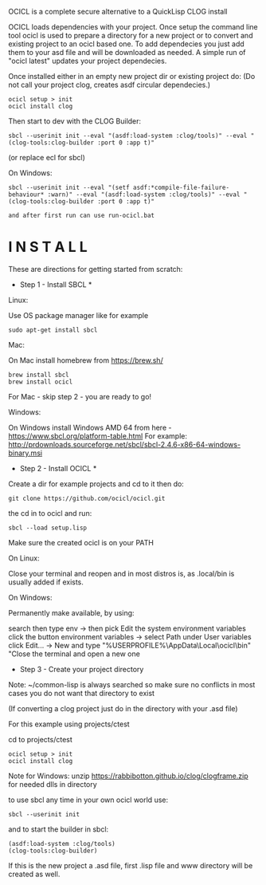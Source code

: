 OCICL is a complete secure alternative to a QuickLisp CLOG install

OCICL loads dependencies with your project. Once setup the command line
tool ocicl is used to prepare a directory for a new project or to convert
and existing project to an ocicl based one. To add dependecies you just
add them to your asd file and will be downloaded as needed. A simple
run of "ocicl latest" updates your project dependecies.

Once installed either in an empty new project dir or existing project do:
(Do not call your project clog, creates asdf circular dependecies.)

```
ocicl setup > init
ocicl install clog
```

Then start to dev with the CLOG Builder:

```
sbcl --userinit init --eval "(asdf:load-system :clog/tools)" --eval "(clog-tools:clog-builder :port 0 :app t)"
```
(or replace ecl for sbcl)

On Windows:

```
sbcl --userinit init --eval "(setf asdf:*compile-file-failure-behaviour* :warn)" --eval "(asdf:load-system :clog/tools)" --eval "(clog-tools:clog-builder :port 0 :app t)"

and after first run can use run-ocicl.bat
```


I N S T A L L
=============

These are directions for getting started from scratch:

* Step 1 - Install SBCL *

Linux:

Use OS package manager like for example

```
sudo apt-get install sbcl
```

Mac:

On Mac install homebrew from https://brew.sh/

```
brew install sbcl
brew install ocicl
```

For Mac - skip step 2 - you are ready to go!

Windows:

On Windows install Windows AMD 64 from here -
  https://www.sbcl.org/platform-table.html
For example:
   http://prdownloads.sourceforge.net/sbcl/sbcl-2.4.6-x86-64-windows-binary.msi


* Step 2 - Install OCICL *

Create a dir for example projects and cd to it then do:

```
git clone https://github.com/ocicl/ocicl.git
```

the cd in to ocicl and run:

```
sbcl --load setup.lisp
```

Make sure the created ocicl is on your PATH

On Linux:

Close your terminal and reopen and in most distros is, as .local/bin is usually
added if exists.

On Windows:

Permanently make available, by using:

search then type env -> then pick Edit the system environment variables
click the button environment variables -> select Path under User variables
click Edit... -> New and type "%USERPROFILE%\AppData\Local\ocicl\bin\"
"Close the terminal and open a new one


* Step 3 - Create your project directory

Note: ~/common-lisp is always searched so make sure no conflicts in most cases
      you do not want that directory to exist

(If converting a clog project just do in the directory with your .asd file)

For this example using projects/ctest

cd to projects/ctest

```
ocicl setup > init
ocicl install clog
```

Note for Windows: unzip https://rabbibotton.github.io/clog/clogframe.zip for
                  needed dlls in directory
                  
to use sbcl any time in your own ocicl world use:
```
sbcl --userinit init
```

and to start the builder in sbcl:

```
(asdf:load-system :clog/tools)
(clog-tools:clog-builder)
```

If this is the new project a .asd file, first .lisp file and www directory
will be created as well.

